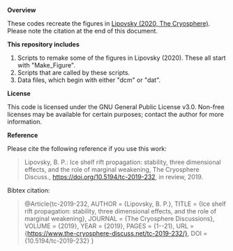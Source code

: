 **Overview**

These codes recreate the figures in [Lipovsky (2020, The Cryosphere)](https://doi.org/10.5194/tc-2019-232).  Please note the citation at the end of this document.

**This repository includes**

1. Scripts to remake some of the figures in Lipovsky (2020).  These all start with "Make_Figure".
2. Scripts that are called by these scripts.
3. Data files, which begin with either "dcm" or "dat".

**License**

This code is licensed under the GNU General Public License v3.0. Non-free licenses may be available for certain purposes; contact the author for more information.

**Reference**

Please cite the following reference if you use this work:

> Lipovsky, B. P.: Ice shelf rift propagation: stability, three dimensional effects, and the role of marginal weakening, The Cryosphere Discuss., https://doi.org/10.5194/tc-2019-232, in review, 2019.

Bibtex citation:

> @Article{tc-2019-232,
> AUTHOR = {Lipovsky, B. P.},
> TITLE = {Ice shelf rift propagation: stability, three dimensional effects, and the role of marginal weakening},
> JOURNAL = {The Cryosphere Discussions},
> VOLUME = {2019},
> YEAR = {2019},
> PAGES = {1--21},
> URL = {https://www.the-cryosphere-discuss.net/tc-2019-232/},
> DOI = {10.5194/tc-2019-232}
> }



